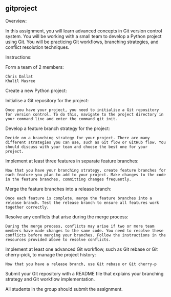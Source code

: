 ## gitproject

Overview:

In this assignment, you will learn advanced concepts in Git version control system. You will be working with a small team to develop a Python project using Git. You will be practicing Git workflows, branching strategies, and conflict resolution techniques.

Instructions:

Form a team of 2 members:

    Chris Dallat
    Khalil Masree

Create a new Python project:

    

Initialise a Git repository for the project:

    Once you have your project, you need to initialise a Git repository for version control. To do this, navigate to the project directory in your command line and enter the command git init.

Develop a feature branch strategy for the project:

    Decide on a branching strategy for your project. There are many different strategies you can use, such as Git flow or GitHub flow. You should discuss with your team and choose the best one for your project.

Implement at least three features in separate feature branches:

    Now that you have your branching strategy, create feature branches for each feature you plan to add to your project. Make changes to the code in the feature branches, committing changes frequently.

Merge the feature branches into a release branch:

    Once each feature is complete, merge the feature branches into a release branch. Test the release branch to ensure all features work together correctly.

Resolve any conflicts that arise during the merge process:

    During the merge process, conflicts may arise if two or more team members have made changes to the same code. You need to resolve these conflicts before merging your branches. Follow the instructions in the resources provided above to resolve conflicts.

Implement at least one advanced Git workflow, such as Git rebase or Git cherry-pick, to manage the project history:

    Now that you have a release branch, use Git rebase or Git cherry-p

Submit your Git repository with a README file that explains your branching strategy and Git workflow implementation.

 

All students in the group should submit the assignment.